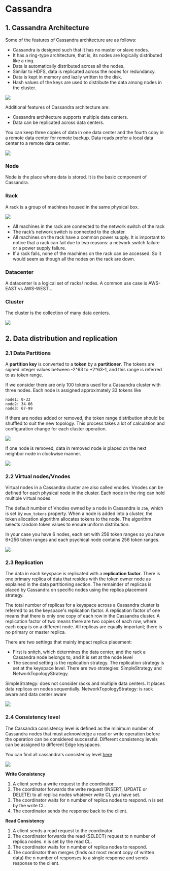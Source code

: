 # Cassandra

## 1. Cassandra Architecture

Some of the features of Cassandra architecture are as follows:

- Cassandra is designed such that it has no master or slave nodes.
- It has a ring-type architecture, that is, its nodes are logically distributed like a ring.
- Data is automatically distributed across all the nodes.
- Similar to HDFS, data is replicated across the nodes for redundancy.
- Data is kept in memory and lazily written to the disk.
- Hash values of the keys are used to distribute the data among nodes in the cluster.

![](../../assets/images/database/cassandra_architecture_1.png)

Additional features of Cassandra architecture are:

- Cassandra architecture supports multiple data centers.
- Data can be replicated across data centers.

You can keep three copies of data in one data center and the fourth copy in a remote data center for remote backup. Data reads prefer a local data center to a remote data center.

![](../../assets/images/database/cassandra_architecture_2.png)

### Node

Node is the place where data is stored. It is the basic component of Cassandra.

### Rack

A rack is a group of machines housed in the same physical box.

![](../../assets/images/database/cassandra_rack.png)

- All machines in the rack are connected to the network switch of the rack
- The rack’s network switch is connected to the cluster.
- All machines on the rack have a common power supply. It is important to notice that a rack can fail due to two reasons: a network switch failure or a power supply failure.
- If a rack fails, none of the machines on the rack can be accessed. So it would seem as though all the nodes on the rack are down.

### Datacenter

A datacenter is a logical set of racks/ nodes. A common use case is AWS-EAST vs AWS-WEST...

### Cluster

The cluster is the collection of many data centers.

![](../../assets/images/database/cassandra_architecture_3.png)

## 2. Data distribution and replication

### 2.1 Data Partitions

A **partition key** is converted to a **token** by a **partitioner**. The tokens are signed integer values between -2^63 to +2^63-1, and this range is referred to as token range.

If we consider there are only 100 tokens used for a Cassandra cluster with three nodes. Each node is assigned approximately 33 tokens like

```
node1: 0-33
node2: 34-66
node3: 67-99
```

If there are nodes added or removed, the token range distribution should be shuffled to suit the new topology. This process takes a lot of calculation and configuration change for each cluster operation.

![](../../assets/images/database/cassandra_token_ring.png)

If one node is removed, data in removed node is placed on the next neighbor node in clockwise manner.

![](../../assets/images/database/cassandra_token_ring_2.png)

### 2.2 Virtual nodes/Vnodes

Virtual nodes in a Cassandra cluster are also called vnodes. Vnodes can be defined for each physical node in the cluster. Each node in the ring can hold multiple virtual nodes.

The default number of Vnodes owned by a node in Cassandra is `256`, which is set by `num_tokens` property. When a node is added into a cluster, the token allocation algorithm allocates tokens to the node. The algorithm selects random token values to ensure uniform distribution.

In your case you have 6 nodes, each set with 256 token ranges so you have 6\*256 token ranges and each psychical node contains 256 token ranges.

![](../../assets/images/database/cassandra_virtual_node.png)

### 2.3 Replication

The data in each keyspace is replicated with a **replication factor**. There is one primary replica of data that resides with the token owner node as explained in the data partitioning section. The remainder of replicas is placed by Cassandra on specific nodes using the replica placement strategy.

The total number of replicas for a keyspace across a Cassandra cluster is referred to as the keyspace's replication factor. A replication factor of one means that there is only one copy of each row in the Cassandra cluster. A replication factor of two means there are two copies of each row, where each copy is on a different node. All replicas are equally important; there is no primary or master replica.

There are two settings that mainly impact replica placement:

- First is snitch, which determines the data center, and the rack a Cassandra node belongs to, and it is set at the node level
- The second setting is the replication strategy. The replication strategy is set at the keyspace level. There are two strategies: SimpleStrategy and NetworkTopologyStrategy.

SimpleStrategy: does not consider racks and multiple data centers. It places data replicas on nodes sequentially.
NetworkTopologyStrategy: is rack aware and data center aware

![](../../assets/images/database/cassandra_replication.png)

### 2.4 Consistency level

The Cassandra consistency level is defined as the minimum number of Cassandra nodes that must acknowledge a read or write operation before the operation can be considered successful. Different consistency levels can be assigned to different Edge keyspaces.

You can find all cassandra's consistency level [here](https://docs.scylladb.com/getting-started/consistency/#consistency-levels-reference)

![](../../assets/images/database/cassandra_consistency.png)

**Write Consistency**

1. A client sends a write request to the coordinator.
2. The coordinator forwards the write request (INSERT, UPDATE or DELETE) to all replica nodes whatever write CL you have set.
3. The coordinator waits for n number of replica nodes to respond. n is set by the write CL.
4. The coordinator sends the response back to the client.

**Read Consistency**

1. A client sends a read request to the coordinator.
2. The coordinator forwards the read (SELECT) request to n number of replica nodes. n is set by the read CL.
3. The coordinator waits for n number of replica nodes to respond.
4. The coordinator then merges (finds out most recent copy of written data) the n number of responses to a single response and sends response to the client.
